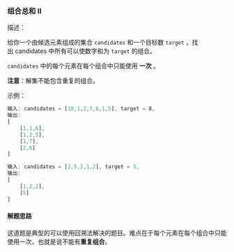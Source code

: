 ### 组合总和 II

描述：

给你一个由候选元素组成的集合 `candidates` 和一个目标数 `target` ，找出 candidates 中所有可以使数字和为 `target` 的组合。

`candidates` 中的每个元素在每个组合中只能使用 **一次** 。

**注意**：解集不能包含重复的组合。 

示例：

```js
输入: candidates = [10,1,2,7,6,1,5], target = 8,
输出:
[
    [1,1,6],
    [1,2,5],
    [1,7],
    [2,6]
]
```

```js
输入: candidates = [2,5,2,1,2], target = 5,
输出:
[
    [1,2,2],
    [5]
]
```

#### 解题思路

这道题是典型的可以使用回溯法解决的题目。难点在于每个元素在每个组合中只能使用一次，也就是说不能有**重复组合**。


